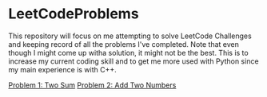 # LeetCodeProblems
This repository will focus on me attempting to solve LeetCode Challenges and keeping record of all the problems I've completed. Note that even though I might come up witha  solution, it might not be the best. This is to increase my current coding skill and to get me more used with Python since my main experience is with C++.

[Problem 1: Two Sum](https://github.com/cvs1578/LeetCodeProblems/blob/main/TwoSum.py)
[Problem 2: Add Two Numbers](https://github.com/cvs1578/LeetCodeProblems/blob/main/addTwoNumbers.py)
